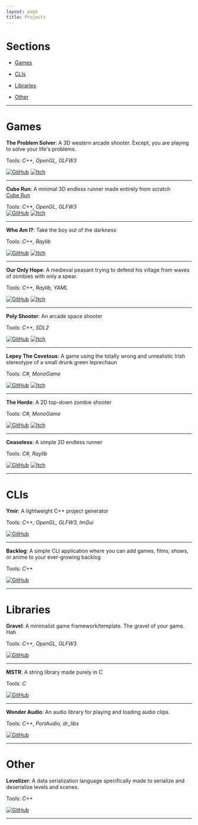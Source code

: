 ```yaml
---
layout: page
title: Projects
---
```


# Sections
- [Games](#games)

- [CLIs](#clis)

- [Libraries](#libraries)

- [Other](#other)               

--- --- --- --- --- --- --- --- --- --- --- --- --- --- --- --- --- --- --- --- --- --- --- --- --- --- --- --- --- --- --- --- --- --- ---

# Games

 __The Problem Solver__: A 3D western arcade shooter. Except, you are playing to solve your life's problems. 

Tools: _C++, OpenGL, GLFW3_

[![GitHub](https://mohamedag2002.github.io/assets/img/icons/github_icon.png)](http://github.com/MohamedAG2002/TheProblemSolver) 
[![Itch](https://mohamedag2002.github.io/assets/img/icons/itch_icon.png)](https://frodoalaska.itch.io/the-problem-solver)         
--- --- --- --- --- --- --- --- --- --- --- --- --- --- --- --- --- --- --- --- --- --- --- --- --- --- --- --- --- --- --- --- --- --- --- --- 

__Cube Run__: A minimal 3D endless runner made entirely from scratch        
[Cube Run](https://mohamedag2002.github.io/assets/img/screenshots/cube_run.png)

Tools: _C++, OpenGL, GLFW3_     
[![GitHub](https://mohamedag2002.github.io/assets/img/icons/github_icon.png)](http://github.com/MohamedAG2002/CubeRun)
[![Itch](https://mohamedag2002.github.io/assets/img/icons/itch_icon.png)](https://frodoalaska.itch.io/cube-run)             
--- --- --- --- --- --- --- --- --- --- --- --- --- --- --- --- --- --- --- --- --- --- --- --- --- --- --- --- --- --- --- --- --- --- --- --- 

__Who Am I?__: Take the boy out of the darkness

Tools: _C++, Raylib_

[![GitHub](https://mohamedag2002.github.io/assets/img/icons/github_icon.png)](http://github.com/MohamedAG2002/WhoAmI)
[![Itch](https://mohamedag2002.github.io/assets/img/icons/itch_icon.png)](https://frodoalaska.itch.io/who-am-i)                 
--- --- --- --- --- --- --- --- --- --- --- --- --- --- --- --- --- --- --- --- --- --- --- --- --- --- --- --- --- --- --- --- --- --- --- --- 

__Our Only Hope__: A medieval peasant trying to defend his village from waves of zombies with only a spear.

Tools: _C++, Raylib, YAML_

[![GitHub](https://mohamedag2002.github.io/assets/img/icons/github_icon.png)](http://github.com/MohamedAG2002/OurOnlyHope)
[![Itch](https://mohamedag2002.github.io/assets/img/icons/itch_icon.png)](https://frodoalaska.itch.io/our-only-hope)                    
--- --- --- --- --- --- --- --- --- --- --- --- --- --- --- --- --- --- --- --- --- --- --- --- --- --- --- --- --- --- --- --- --- --- --- --- 

__Poly Shooter__: An arcade space shooter

Tools: _C++, SDL2_

[![GitHub](https://mohamedag2002.github.io/assets/img/icons/github_icon.png)](http://github.com/MohamedAG2002/PolyShooter)
[![Itch](https://mohamedag2002.github.io/assets/img/icons/itch_icon.png)](https://frodoalaska.itch.io/poly-shooter)                     
--- --- --- --- --- --- --- --- --- --- --- --- --- --- --- --- --- --- --- --- --- --- --- --- --- --- --- --- --- --- --- --- --- --- --- --- 

__Lepey The Covetous__: A game using the totally wrong and unrealistic Irish stereotype of a small drunk green leprechaun

Tools: _C#, MonoGame_

[![GitHub](https://mohamedag2002.github.io/assets/img/icons/github_icon.png)](http://github.com/MohamedAG2002/LepeyTheCovetous)
[![Itch](https://mohamedag2002.github.io/assets/img/icons/itch_icon.png)](https://frodoalaska.itch.io/lepey-the-covetous)           
--- --- --- --- --- --- --- --- --- --- --- --- --- --- --- --- --- --- --- --- --- --- --- --- --- --- --- --- --- --- --- --- --- --- --- --- 

__The Horde__: A 2D top-down zombie shooter

Tools: _C#, MonoGame_

[![GitHub](https://mohamedag2002.github.io/assets/img/icons/github_icon.png)](http://github.com/MohamedAG2002/TheHorde)
[![Itch](https://mohamedag2002.github.io/assets/img/icons/itch_icon.png)](https://frodoalaska.itch.io/the-horde)                
--- --- --- --- --- --- --- --- --- --- --- --- --- --- --- --- --- --- --- --- --- --- --- --- --- --- --- --- --- --- --- --- --- --- --- --- 

__Ceaseless__: A simple 2D endless runner

Tools: _C#, Raylib_

[![GitHub](https://mohamedag2002.github.io/assets/img/icons/github_icon.png)](http://github.com/MohamedAG2002/Ceaseless)
[![Itch](https://mohamedag2002.github.io/assets/img/icons/itch_icon.png)](https://frodoalaska.itch.io/ceaseless)                
--- --- --- --- --- --- --- --- --- --- --- --- --- --- --- --- --- --- --- --- --- --- --- --- --- --- --- --- --- --- --- --- --- --- --- --- 

# CLIs 

__Ymir__: A lightweight C++ project generator

Tools: _C++, OpenGL, GLFW3, ImGui_

[![GitHub](https://mohamedag2002.github.io/assets/img/icons/github_icon.png)](http://github.com/MohamedAG2002/Ymir)                 
--- --- --- --- --- --- --- --- --- --- --- --- --- --- --- --- --- --- --- --- --- --- --- --- --- --- --- --- --- --- --- --- --- --- --- --- 

__Backlog__: A simple CLI application where you can add games, films, shows, or anime to your ever-growing backlog

Tools: _C++_

[![GitHub](https://mohamedag2002.github.io/assets/img/icons/github_icon.png)](http://github.com/MohamedAG2002/Backlog)                  
--- --- --- --- --- --- --- --- --- --- --- --- --- --- --- --- --- --- --- --- --- --- --- --- --- --- --- --- --- --- --- --- --- --- --- --- 

# Libraries 

__Gravel__: A minimalist game framework/template. The gravel of your game. Hah

Tools: _C++, OpenGL, GLFW3_

[![GitHub](https://mohamedag2002.github.io/assets/img/icons/github_icon.png)](http://github.com/MohamedAG2002/Gravel)                   
--- --- --- --- --- --- --- --- --- --- --- --- --- --- --- --- --- --- --- --- --- --- --- --- --- --- --- --- --- --- --- --- --- --- --- --- 

__MSTR__: A string library made purely in C

Tools: _C_

[![GitHub](https://mohamedag2002.github.io/assets/img/icons/github_icon.png)](http://github.com/MohamedAG2002/MSTR)                 
--- --- --- --- --- --- --- --- --- --- --- --- --- --- --- --- --- --- --- --- --- --- --- --- --- --- --- --- --- --- --- --- --- --- --- --- 

__Wonder Audio__: An audio library for playing and loading audio clips.

Tools: _C++, PortAudio, dr_libs_

[![GitHub](https://mohamedag2002.github.io/assets/img/icons/github_icon.png)](http://github.com/MohamedAG2002/WonderAudio)                 
--- --- --- --- --- --- --- --- --- --- --- --- --- --- --- --- --- --- --- --- --- --- --- --- --- --- --- --- --- --- --- --- --- --- --- --- 

# Other

__Levelizer__: A data serialization language specifically made to serialize and deserialize levels and scenes.

Tools: _C++_

[![GitHub](https://mohamedag2002.github.io/assets/img/icons/github_icon.png)](http://github.com/MohamedAG2002/Levelizer)            
--- --- --- --- --- --- --- --- --- --- --- --- --- --- --- --- --- --- --- --- --- --- --- --- --- --- --- --- --- --- --- --- --- --- --- --- 
